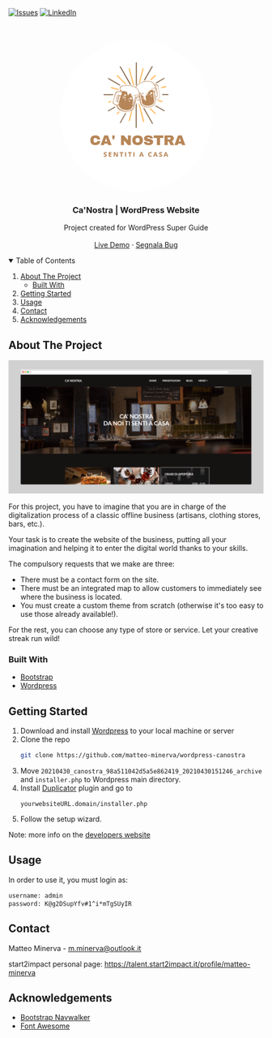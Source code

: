 <!-- PROJECT SHIELDS -->
<!--
*** I'm using markdown "reference style" links for readability.
*** Reference links are enclosed in brackets [ ] instead of parentheses ( ).
*** See the bottom of this document for the declaration of the reference variables
*** for contributors-url, forks-url, etc. This is an optional, concise syntax you may use.
*** https://www.markdownguide.org/basic-syntax/#reference-style-links
-->

[![Issues][issues-shield]][issues-url]
[![LinkedIn][linkedin-shield]][linkedin-url]

<!-- PROJECT LOGO -->
<br />
<p align="center">
  <a href="https://canostra.000webhostapp.com/">
    <img src="/images/logo.png" alt="Screenshot" style="border-radius: 9999px">
  </a>

  <h3 align="center">Ca'Nostra | WordPress Website</h3>

  <p align="center">
    Project created for WordPress Super Guide
    <br />
    <br />
    <a href="https://canostra.000webhostapp.com/">Live Demo</a>
    ·
    <a href="https://github.com/othneildrew/Best-README-Template/issues">Segnala Bug</a>
  </p>
</p>

<!-- TABLE OF CONTENTS -->
<details open="open">
  <summary>Table of Contents</summary>
  <ol>
    <li>
      <a href="#about-the-project">About The Project</a>
      <ul>
        <li><a href="#built-with">Built With</a></li>
      </ul>
    </li>
    <li><a href="#getting-started">Getting Started</a></li>
    <li><a href="#usage">Usage</a></li>
    <li><a href="#contact">Contact</a></li>
    <li><a href="#acknowledgements">Acknowledgements</a></li>
  </ol>
</details>

<!-- ABOUT THE PROJECT -->

## About The Project

[![Website Screenshot][product-screenshot]](https://example.com)

For this project, you have to imagine that you are in charge of the digitalization process of a classic offline business (artisans, clothing stores, bars, etc.).

Your task is to create the website of the business, putting all your imagination and helping it to enter the digital world thanks to your skills.

The compulsory requests that we make are three:

- There must be a contact form on the site.
- There must be an integrated map to allow customers to immediately see where the business is located.
- You must create a custom theme from scratch (otherwise it's too easy to use those already available!).

For the rest, you can choose any type of store or service. Let your creative streak run wild!

### Built With

- [Bootstrap](https://getbootstrap.com)
- [Wordpress](https://wordpress.org)

<!-- GETTING STARTED -->

## Getting Started

1. Download and install [Wordpress](https://wordpress.org) to your local machine or server
2. Clone the repo
   ```sh
   git clone https://github.com/matteo-minerva/wordpress-canostra
   ```
3. Move `20210430_canostra_98a511042d5a5e862419_20210430151246_archive` and `installer.php` to Wordpress main directory.
4. Install [Duplicator](https://it.wordpress.org/plugins/duplicator/) plugin and go to
   ```
   yourwebsiteURL.domain/installer.php
   ```
5. Follow the setup wizard.

Note: more info on the [developers website](https://snapcreek.com/duplicator/docs/quick-start/?utm_source=duplicator_free&utm_medium=wordpress_plugin&utm_content=package_built_install_help&utm_campaign=duplicator_free#quick-040-q)

<!-- Usage -->

## Usage
In order to use it, you must login as:
```text
username: admin
password: K@g2DSupYfv#1^i*mTgSUyIR
```

<!-- CONTACT -->

## Contact

Matteo Minerva - m.minerva@outlook.it

start2impact personal page: https://talent.start2impact.it/profile/matteo-minerva

<!-- ACKNOWLEDGEMENTS -->

## Acknowledgements

- [Bootstrap Navwalker](https://github.com/wp-bootstrap/wp-bootstrap-navwalker/)
- [Font Awesome](https://fontawesome.com)

<!-- MARKDOWN LINKS & IMAGES -->
<!-- https://www.markdownguide.org/basic-syntax/#reference-style-links -->

[issues-shield]: https://img.shields.io/github/issues/matteo-minerva/wordpress-canostra/repo.svg?style=for-the-badge
[issues-url]: https://github.com/matteo-minerva/wordpress-canostra/issues
[linkedin-shield]: https://img.shields.io/badge/-LinkedIn-black.svg?style=for-the-badge&logo=linkedin&colorB=555
[linkedin-url]: https://linkedin.com/in/m-minerva
[product-screenshot]: images/screenshot.png
